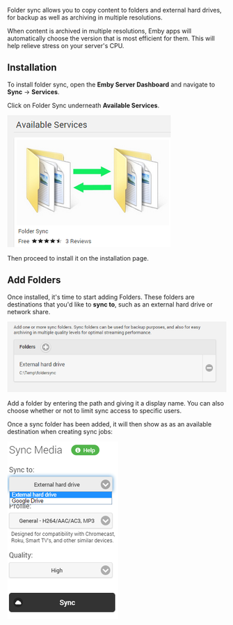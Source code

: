 Folder sync allows you to copy content to folders and external hard drives, for backup as well as archiving in multiple resolutions.

When content is archived in multiple resolutions, Emby apps will automatically choose the version that is most efficient for them. This will help relieve stress on your server's CPU.

## Installation

To install folder sync, open the **Emby Server Dashboard** and navigate to **Sync** -> **Services**. 

Click on Folder Sync underneath **Available Services**.

![](images/plugins/foldersync1.png)

Then proceed to install it on the installation page.

## Add Folders

Once installed, it's time to start adding Folders. These folders are destinations that you'd like to **sync to**, such as an external hard drive or network share.

![](images/plugins/foldersync2.png) 

Add a folder by entering the path and giving it a display name. You can also choose whether or not to limit sync access to specific users.

Once a sync folder has been added, it will then show as as an available destination when creating sync jobs:

![](images/plugins/foldersync3.png) 

